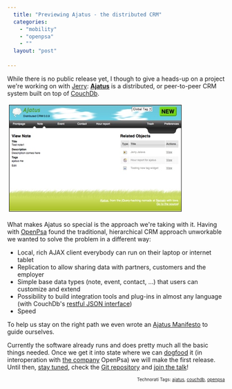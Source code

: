 ```yaml
---
  title: "Previewing Ajatus - the distributed CRM"
  categories: 
    - "mobility"
    - "openpsa"
    - ""
  layout: "post"

---
```

While there is no public release yet, I though to give a heads-up on a project we're working on with <a href="http://protoblogr.net/">Jerry</a>: <strong><a href="http://www.ajatus.info/">Ajatus</a></strong> is a distributed, or peer-to-peer CRM system built on top of <a href="http://bergie.iki.fi/blog/jquery_and_couchdb-001.html">CouchDb</a>.

<a href="/files/ajatus-note-related.png"><img src="/files/ajatus-note-related-tm.jpg" height="246" width="398" border="1" hspace="4" vspace="4" alt="Ajatus-Note-Related" /></a>

What makes Ajatus so special is the approach we're taking with it. Having with <a href="http://www.openpsa.org/">OpenPsa</a> found the traditional, hierarchical CRM approach unworkable we wanted to solve the problem in a different way:

<ul><li>Local, rich AJAX client everybody can run on their laptop or internet tablet</li><li>Replication to allow sharing data with partners, customers and the employer</li><li>Simple base data types (note, event, contact, ...) that users can customize and extend</li><li>Possibility to build integration tools and plug-ins in almost any language (with CouchDb's <a href="http://www.couchdbwiki.com/index.php?title=HTTP_REST_API" title="HTTP_REST_API">restful JSON interface</a>)</li><li>Speed</li></ul>
To help us stay on the right path we even wrote an <a href="http://www.ajatus.info/documentation/ajatus_manifesto/">Ajatus Manifesto</a> to guide ourselves.

Currently the software already runs and does pretty much all the basic things needed. Once we get it into state where we can <a href="http://en.wikipedia.org/wiki/Eating_one%27s_own_dog_food">dogfood</a> it (in interoperation with <a href="http://www.nemein.com/en/">the company</a> OpenPsa) we will make the first release. Until then, <a href="http://www.ajatus.info/news/">stay tuned</a>, check the <a href="http://repo.or.cz/w/ajatus.git">Git repository</a> and <a href="http://jaiku.com/channel/ajatus">join the talk</a>!

<!-- technorati tags start --><p style="text-align:right;font-size:10px;">Technorati Tags: <a href="http://www.technorati.com/tag/ajatus" rel="tag">ajatus</a>, <a href="http://www.technorati.com/tag/couchdb" rel="tag">couchdb</a>, <a href="http://www.technorati.com/tag/openpsa" rel="tag">openpsa</a></p><!-- technorati tags end -->